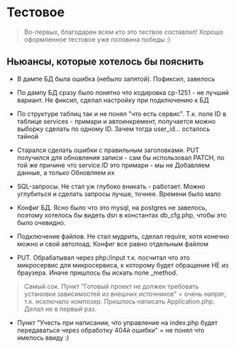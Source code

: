 Тестовое
=============================

> Во-первых, благодарен всем кто это тествое составлял! Хорошо оформленное тестовое уже половина победы :)


Ньюансы, которые хотелось бы пояснить
------------

- В дампе БД была ошибка (небыло запятой). Пофиксил, завелось

- По дампу БД сразу было понятно что кодировка cp-1251 - не лучший вариант. Не фиксил, сделал настройку при подключению к БД

- По структуре таблиц так и не понял "что есть сервис". Т.к. поле ID в таблице services - примари и автоинкремент, получается можно выборку сделать по одному ID. Зачем тогда user_id... осталось тайной

- Старался сделать ошибки с правильным заголовками. PUT получился для обновления записи - сам бы использовал PATCH, по той же причине что service.ID это примари - мы не Добавляем данные, а только Обновляем их

- SQL-запросы. Не стал уж глубоко вникать - работает. Можно углубиться и сделать запросы лучше, точнее. Времени было мало

- Конфиг БД. Ясно было что это mysql, на postgres не завелось, поэтому хотелось бы видеть dsn в константах db_cfg.php, чтобы это было  очевидно.

- Подключение файлов. Не стал мудрить, сделал require, хотя конечно можно и свой автолоад. Конфиг все равно отдельным файлом

- PUT. Обрабатывал через php:/input т.к. посчитал что это микросервис для микросервиса, к которому будет обращение НЕ из браузера. Иначе пришлось бы искать поле _method.

> Самый сок. Пункт "Готовый проект не должен требовать установки зависимостей из внешних источников" = очень напряг, т.к. исключало композер. Пришлось написать Application.php. Делал не в первый раз.

- Пункт "Учесть при написании, что управление на index.php будет передаваться через обработку 404й ошибки" = не понял что имелось ввиду :)
